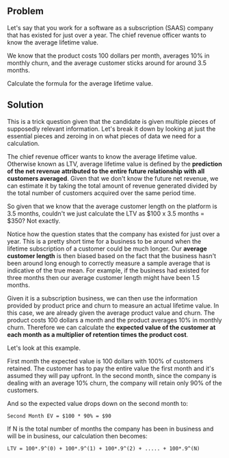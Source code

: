 ## Problem
Let's say that you work for a software as a subscription (SAAS) company that has existed for just over a year. The chief revenue officer wants to know the average lifetime value.

We know that the product costs 100 dollars per month, averages 10% in monthly churn, and the average customer sticks around for around 3.5 months.

Calculate the formula for the average lifetime value.

## Solution
This is a trick question given that the candidate is given multiple pieces of supposedly relevant information. Let's break it down by looking at just the essential pieces and zeroing in on what pieces of data we need for a calculation.

The chief revenue officer wants to know the average lifetime value. Otherwise known as LTV, average lifetime value is defined by the **prediction of the net revenue attributed to the entire future relationship with all customers averaged**. Given that we don't know the future net revenue, we can estimate it by taking the total amount of revenue generated divided by the total number of customers acquired over the same period time.

So given that we know that the average customer length on the platform is 3.5 months, couldn't we just calculate the LTV as $100 x 3.5 months = $350? Not exactly.

Notice how the question states that the company has existed for just over a year. This is a pretty short time for a business to be around when the lifetime subscription of a customer could be much longer. Our **average customer length** is then biased based on the fact that the business hasn't been around long enough to correctly measure a sample average that is indicative of the true mean. For example, if the business had existed for three months then our average customer length might have been 1.5 months.

Given it is a subscription business, we can then use the information provided by product price and churn to measure an actual lifetime value. In this case, we are already given the average product value and churn. The product costs 100 dollars a month and the product averages 10% in monthly churn. Therefore we can calculate the **expected value of the customer at each month as a multiplier of retention times the product cost**.

Let's look at this example.

First month the expected value is 100 dollars with 100% of customers retained. The customer has to pay the entire value the first month and it's assumed they will pay upfront. In the second month, since the company is dealing with an average 10% churn, the company will retain only 90% of the customers.

And so the expected value drops down on the second month to:

`Second Month EV = $100 * 90% = $90`

If N is the total number of months the company has been in business and will be in business, our calculation then becomes:

`LTV = 100*.9^(0) + 100*.9^(1) + 100*.9^(2) + ..... + 100*.9^(N)`

